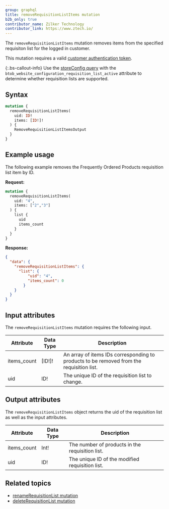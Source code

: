 ```yaml
---
group: graphql
title: removeRequisitionListItems mutation
b2b_only: true
contributor_name: Zilker Technology
contributor_link: https://www.ztech.io/
---
```

The `removeRequisitionListItems` mutation removes items from the specified requisiton list for the logged in customer.

This mutation requires a valid [customer authentication token]({{page.baseurl}}/graphql/mutations/generate-customer-token.html).

{:.bs-callout-info}
Use the [storeConfig query]({{page.baseurl}}/graphql/queries/store-config.html) with the `btob_website_configuration_requisition_list_active` attribute to determine whether requisition lists are supported.

## Syntax

```graphql
mutation {
  removeRequisitionListItems(
    uid: ID!
    items: [ID!]!
  ) {
    RemoveRequisitionListItemsOutput
  }
}
```
## Example usage

The following example removes the Frequently Ordered Products requisition list item by ID.

**Request:**

``` graphql
mutation {
  removeRequisitionListItems(
    uid: "4",
    items: ["2","3"]
  ) {
    list {
      uid
      items_count
    }
  }
}
```

**Response:**

``` json
{
  "data": {
    "removeRequisitionListItems": {
      "list": {
          "uid": "4",
          "items_count": 0
        }
    }
  }
}
```

## Input attributes

The `removeRequisitionListItems` mutation requires the following input.

Attribute |  Data Type | Description
--- | --- | ---
items_count | [ID!]! | An array of items IDs corresponding to products to be removed from the requisition list.
uid| ID! | The unique ID of the requisition list to change.

## Output attributes

The `removeRequisitionListItems` object returns the uid of the requisition list as well as the input attributes.

Attribute |  Data Type | Description
--- | --- | ---
items_count | Int! | The number of products in the requisition list.
uid | ID! | The unique ID of the modified requisition list.

## Related topics

*  [renameRequisitionList mutation]({{page.baseurl}}/graphql/mutations/rename-requisition-list.html)
*  [deleteRequisitionList mutation]({{page.baseurl}}/graphql/mutations/delete-requisition-list.html)